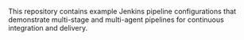 This repository contains example Jenkins pipeline configurations that demonstrate multi-stage and multi-agent pipelines for continuous integration and delivery.
